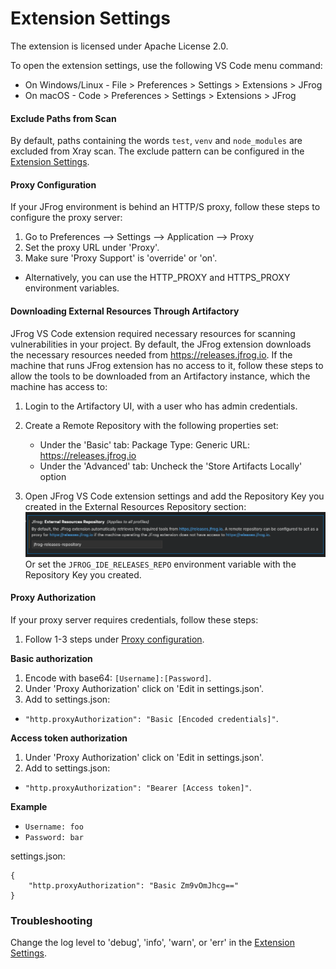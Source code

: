 # Extension Settings

The extension is licensed under Apache License 2.0.

To open the extension settings, use the following VS Code menu command:

* On Windows/Linux - File > Preferences > Settings > Extensions > JFrog
* On macOS - Code > Preferences > Settings > Extensions > JFrog

#### Exclude Paths from Scan

By default, paths containing the words `test`, `venv` and `node_modules` are excluded from Xray scan. The exclude pattern can be configured in the [Extension Settings](extension-settings.md).

#### Proxy Configuration

If your JFrog environment is behind an HTTP/S proxy, follow these steps to configure the proxy server:

1. Go to Preferences --> Settings --> Application --> Proxy
2. Set the proxy URL under 'Proxy'.
3. Make sure 'Proxy Support' is 'override' or 'on'.

* Alternatively, you can use the HTTP\_PROXY and HTTPS\_PROXY environment variables.

#### Downloading External Resources Through Artifactory

JFrog VS Code extension required necessary resources for scanning vulnerabilities in your project.
By default, the JFrog extension downloads the necessary resources needed from https://releases.jfrog.io. If the machine that runs JFrog extension has no access to it, follow these steps to allow the tools to be downloaded from an Artifactory instance, which the machine has access to:

1. Login to the Artifactory UI, with a user who has admin credentials.

2. Create a Remote Repository with the following properties set:
    - Under the 'Basic' tab:
        Package Type: Generic
        URL: https://releases.jfrog.io
    - Under the 'Advanced' tab:
        Uncheck the 'Store Artifacts Locally' option
3. Open JFrog VS Code extension settings and add the Repository Key you created in the External Resources Repository section:
![externalResourcesRepository](../../.gitbook/assets/vscode/externalResourcesRepository.png)
Or set the `JFROG_IDE_RELEASES_REPO` environment variable with the Repository Key you created.

#### Proxy Authorization

If your proxy server requires credentials, follow these steps:

1. Follow 1-3 steps under [Proxy configuration](extension-settings#proxy-configuration).

**Basic authorization**

1. Encode with base64: `[Username]:[Password]`.
2. Under 'Proxy Authorization' click on 'Edit in settings.json'.
3. Add to settings.json:

* `"http.proxyAuthorization": "Basic [Encoded credentials]"`.

**Access token authorization**

1. Under 'Proxy Authorization' click on 'Edit in settings.json'.
2. Add to settings.json:

* `"http.proxyAuthorization": "Bearer [Access token]"`.

**Example**

* `Username: foo`
* `Password: bar`

settings.json:

```
{
    "http.proxyAuthorization": "Basic Zm9vOmJhcg=="
}
```

### Troubleshooting

Change the log level to 'debug', 'info', 'warn', or 'err' in the [Extension Settings](extension-settings.md).
